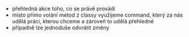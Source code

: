 * přehledná akce toho, co se právě provádí
* místo přímo volání metod z classy využijeme command, který za nás udělá práci, kterou chceme a zároveň to udělá přehledné
* případně lze jednoduše odvrátit změny